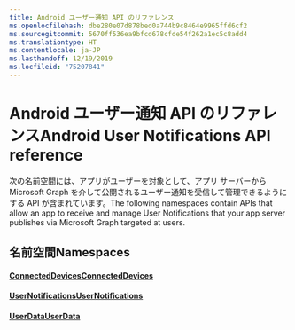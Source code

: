 ```yaml
---
title: Android ユーザー通知 API のリファレンス
ms.openlocfilehash: dbe280e07d878bed0a744b9c8464e9965ffd6cf2
ms.sourcegitcommit: 5670ff536ea9bfcd678cfde54f262a1ec5c8add4
ms.translationtype: HT
ms.contentlocale: ja-JP
ms.lasthandoff: 12/19/2019
ms.locfileid: "75207841"
---
```

# <a name="android-user-notifications-api-reference"></a><span data-ttu-id="c3b35-102">Android ユーザー通知 API のリファレンス</span><span class="sxs-lookup"><span data-stu-id="c3b35-102">Android User Notifications API reference</span></span>

<span data-ttu-id="c3b35-103">次の名前空間には、アプリがユーザーを対象として、アプリ サーバーから Microsoft Graph を介して公開されるユーザー通知を受信して管理できるようにする API が含まれています。</span><span class="sxs-lookup"><span data-stu-id="c3b35-103">The following namespaces contain APIs that allow an app to receive and manage User Notifications that your app server publishes via Microsoft Graph targeted at users.</span></span> 

## <a name="namespaces"></a><span data-ttu-id="c3b35-104">名前空間</span><span class="sxs-lookup"><span data-stu-id="c3b35-104">Namespaces</span></span>

#### <a name="connecteddeviceshttpsdocsmicrosoftcomjavaapicommicrosoftconnecteddevices"></a>[<span data-ttu-id="c3b35-105">ConnectedDevices</span><span class="sxs-lookup"><span data-stu-id="c3b35-105">ConnectedDevices</span></span>](https://docs.microsoft.com/java/api/com.microsoft.connecteddevices)
#### <a name="usernotifications-httpsdocsmicrosoftcomjavaapicommicrosoftconnecteddevicesusernotifications"></a>[<span data-ttu-id="c3b35-106">UserNotifications</span><span class="sxs-lookup"><span data-stu-id="c3b35-106">UserNotifications</span></span>]( https://docs.microsoft.com/java/api/com.microsoft.connecteddevices.usernotifications)
#### <a name="userdatahttpsdocsmicrosoftcomjavaapicommicrosoftconnecteddevicesuserdata"></a>[<span data-ttu-id="c3b35-107">UserData</span><span class="sxs-lookup"><span data-stu-id="c3b35-107">UserData</span></span>](https://docs.microsoft.com/java/api/com.microsoft.connecteddevices.userdata)
